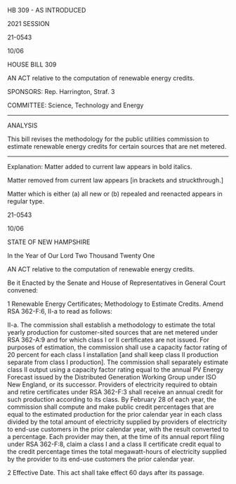  HB 309 - AS INTRODUCED

 

 

2021 SESSION

 21-0543

 10/06

 

HOUSE BILL 309

 

AN ACT relative to the computation of renewable energy credits.

 

SPONSORS: Rep. Harrington, Straf. 3

 

COMMITTEE: Science, Technology and Energy

 

-----------------------------------------------------------------

 

ANALYSIS

 

 This bill revises the methodology for the public utilities commission to estimate renewable energy credits for certain sources that are net metered.

 

- - - - - - - - - - - - - - - - - - - - - - - - - - - - - - - - - - - - - - - - - - - - - - - - - - - - - - - - - - - - - - - - - - - - - - - - - - - 

 

Explanation: Matter added to current law appears in bold italics.

 Matter removed from current law appears [in brackets and struckthrough.]

 Matter which is either (a) all new or (b) repealed and reenacted appears in regular type.

 21-0543

 10/06

 

STATE OF NEW HAMPSHIRE

 

In the Year of Our Lord Two Thousand Twenty One

 

AN ACT relative to the computation of renewable energy credits.

 

Be it Enacted by the Senate and House of Representatives in General Court convened:

 

 1 Renewable Energy Certificates; Methodology to Estimate Credits. Amend RSA 362-F:6, II-a to read as follows:

 II-a. The commission shall establish a methodology to estimate the total yearly production for customer-sited sources that are net metered under RSA 362-A:9 and for which class I or II certificates are not issued. For purposes of estimation, the commission shall use a capacity factor rating of 20 percent for each class I installation [and shall keep class II production separate from class I production]. The commission shall separately estimate class II output using a capacity factor rating equal to the annual PV Energy Forecast issued by the Distributed Generation Working Group under ISO New England, or its successor.  Providers of electricity required to obtain and retire certificates under RSA 362-F:3 shall receive an annual credit for such production according to its class. By February 28 of each year, the commission shall compute and make public credit percentages that are equal to the estimated production for the prior calendar year in each class divided by the total amount of electricity supplied by providers of electricity to end-use customers in the prior calendar year, with the result converted to a percentage. Each provider may then, at the time of its annual report filing under RSA 362-F:8, claim a class I and a class II certificate credit equal to the credit percentage times the total megawatt-hours of electricity supplied by the provider to its end-use customers the prior calendar year.

 2 Effective Date. This act shall take effect 60 days after its passage.

